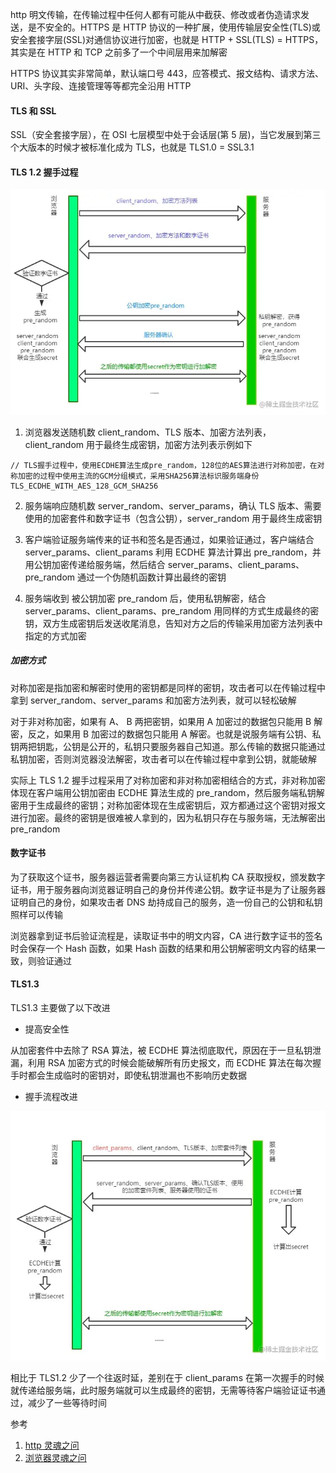 http 明文传输，在传输过程中任何人都有可能从中截获、修改或者伪造请求发送，是不安全的。HTTPS 是 HTTP 协议的一种扩展，使用传输层安全性(TLS)或安全套接字层(SSL)对通信协议进行加密，也就是 HTTP + SSL(TLS) = HTTPS，其实是在 HTTP 和 TCP 之前多了一个中间层用来加解密

HTTPS 协议其实非常简单，默认端口号 443，应答模式、报文结构、请求方法、URI、头字段、连接管理等等都完全沿用 HTTP

#### TLS 和 SSL

SSL（安全套接字层），在 OSI 七层模型中处于会话层(第 5 层)，当它发展到第三个大版本的时候才被标准化成为 TLS，也就是 TLS1.0 = SSL3.1

#### TLS 1.2 握手过程

![](../assets/TLS1.2.awebp)

1. 浏览器发送随机数 client_random、TLS 版本、加密方法列表，client_random 用于最终生成密钥，加密方法列表示例如下

```less
// TLS握手过程中，使用ECDHE算法生成pre_random，128位的AES算法进行对称加密，在对称加密的过程中使用主流的GCM分组模式，采用SHA256算法标识服务端身份
TLS_ECDHE_WITH_AES_128_GCM_SHA256
```

2. 服务端响应随机数 server_random、server_params，确认 TLS 版本、需要使用的加密套件和数字证书（包含公钥），server_random 用于最终生成密钥

3. 客户端验证服务端传来的证书和签名是否通过，如果验证通过，客户端结合 server_params、client_params 利用 ECDHE 算法计算出 pre_random，并用公钥加密传递给服务端，然后结合 server_params、client_params、pre_random 通过一个伪随机函数计算出最终的密钥

4. 服务端收到 被公钥加密 pre_random 后，使用私钥解密，结合 server_params、client_params、pre_random 用同样的方式生成最终的密钥，双方生成密钥后发送收尾消息，告知对方之后的传输采用加密方法列表中指定的方式加密

##### 加密方式

对称加密是指加密和解密时使用的密钥都是同样的密钥，攻击者可以在传输过程中拿到 server_random、server_params 和加密方法列表，就可以轻松破解

对于非对称加密，如果有 A、 B 两把密钥，如果用 A 加密过的数据包只能用 B 解密，反之，如果用 B 加密过的数据包只能用 A 解密。也就是说服务端有公钥、私钥两把钥匙，公钥是公开的，私钥只要服务器自己知道。那么传输的数据只能通过私钥加密，否则浏览器没法解密，攻击者可以在传输过程中拿到公钥，就能破解

实际上 TLS 1.2 握手过程采用了对称加密和非对称加密相结合的方式，非对称加密体现在客户端用公钥加密由 ECDHE 算法生成的 pre_random，然后服务端私钥解密用于生成最终的密钥；对称加密体现在生成密钥后，双方都通过这个密钥对报文进行加密。最终的密钥是很难被人拿到的，因为私钥只存在与服务端，无法解密出 pre_random

#### 数字证书

为了获取这个证书，服务器运营者需要向第三方认证机构 CA 获取授权，颁发数字证书，用于服务器向浏览器证明自己的身份并传递公钥。数字证书是为了让服务器证明自己的身份，如果攻击者 DNS 劫持成自己的服务，造一份自己的公钥和私钥照样可以传输

浏览器拿到证书后验证流程是，读取证书中的明文内容，CA 进行数字证书的签名时会保存一个 Hash 函数，如果 Hash 函数的结果和用公钥解密明文内容的结果一致，则验证通过

#### TLS1.3

TLS1.3 主要做了以下改进

- 提高安全性

从加密套件中去除了 RSA 算法，被 ECDHE 算法彻底取代，原因在于一旦私钥泄漏，利用 RSA 加密方式的时候会能破解所有历史报文，而 ECDHE 算法在每次握手时都会生成临时的密钥对，即使私钥泄漏也不影响历史数据

- 握手流程改进

![](../assets/TLS1.3.awebp)

相比于 TLS1.2 少了一个往返时延，差别在于 client_params 在第一次握手的时候就传递给服务端，此时服务端就可以生成最终的密钥，无需等待客户端验证证书通过，减少了一些等待时间

参考

1. [http 灵魂之问](https://juejin.cn/post/6844904100035821575)
2. [浏览器灵魂之问](https://juejin.cn/post/6844904021308735502)
